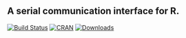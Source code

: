## A serial communication interface for R.

[![Build Status](https://travis-ci.org/aforren1/serial.svg)](https://travis-ci.org/aforren1/serial) [![CRAN](http://www.r-pkg.org/badges/version/serial)](http://cran.rstudio.com/package=serial) [![Downloads](http://cranlogs.r-pkg.org/badges/serial?color=brightgreen)](http://www.r-pkg.org/pkg/serial)